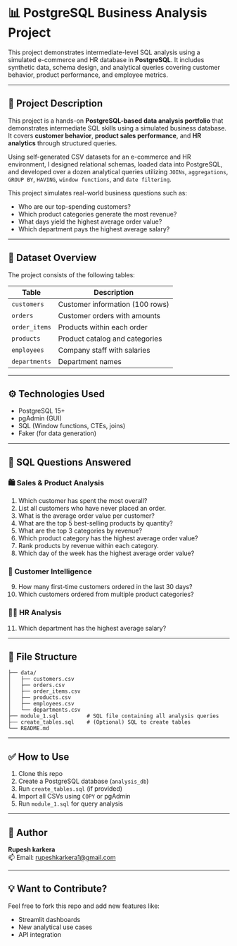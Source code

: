 # 📊 PostgreSQL Business Analysis Project

This project demonstrates intermediate-level SQL analysis using a simulated e-commerce and HR database in **PostgreSQL**. It includes synthetic data, schema design, and analytical queries covering customer behavior, product performance, and employee metrics.

---

## 📄 Project Description

This project is a hands-on **PostgreSQL-based data analysis portfolio** that demonstrates intermediate SQL skills using a simulated business database. It covers **customer behavior**, **product sales performance**, and **HR analytics** through structured queries.

Using self-generated CSV datasets for an e-commerce and HR environment, I designed relational schemas, loaded data into PostgreSQL, and developed over a dozen analytical queries utilizing `JOINs`, `aggregations`, `GROUP BY`, `HAVING`, `window functions`, and `date filtering`.

This project simulates real-world business questions such as:
- Who are our top-spending customers?
- Which product categories generate the most revenue?
- What days yield the highest average order value?
- Which department pays the highest average salary?

---

## 📁 Dataset Overview

The project consists of the following tables:

| Table         | Description                          |
|---------------|--------------------------------------|
| `customers`   | Customer information (100 rows)      |
| `orders`      | Customer orders with amounts         |
| `order_items` | Products within each order           |
| `products`    | Product catalog and categories       |
| `employees`   | Company staff with salaries          |
| `departments` | Department names                     |

---

## ⚙️ Technologies Used

- PostgreSQL 15+
- pgAdmin (GUI)
- SQL (Window functions, CTEs, joins)
- Faker (for data generation)

---

## 🧠 SQL Questions Answered

### 🛍️ Sales & Product Analysis
1. Which customer has spent the most overall?
2. List all customers who have never placed an order.
3. What is the average order value per customer?
4. What are the top 5 best-selling products by quantity?
5. What are the top 3 categories by revenue?
6. Which product category has the highest average order value?
7. Rank products by revenue within each category.
8. Which day of the week has the highest average order value?

### 👥 Customer Intelligence
9. How many first-time customers ordered in the last 30 days?
10. Which customers ordered from multiple product categories?

### 🧑‍💼 HR Analysis
11. Which department has the highest average salary?

---

## 📌 File Structure

```
├── data/
│   ├── customers.csv
│   ├── orders.csv
│   ├── order_items.csv
│   ├── products.csv
│   ├── employees.csv
│   └── departments.csv
├── module_1.sql         # SQL file containing all analysis queries
├── create_tables.sql    # (Optional) SQL to create tables
└── README.md
```

---

## ✅ How to Use

1. Clone this repo
2. Create a PostgreSQL database (`analysis_db`)
3. Run `create_tables.sql` (if provided)
4. Import all CSVs using `COPY` or pgAdmin
5. Run `module_1.sql` for query analysis

---

## 🚀 Author

**Rupesh karkera**    
📫 Email: rupeshkarkera1@gmail.com

---

## 💡 Want to Contribute?

Feel free to fork this repo and add new features like:
- Streamlit dashboards
- New analytical use cases
- API integration
